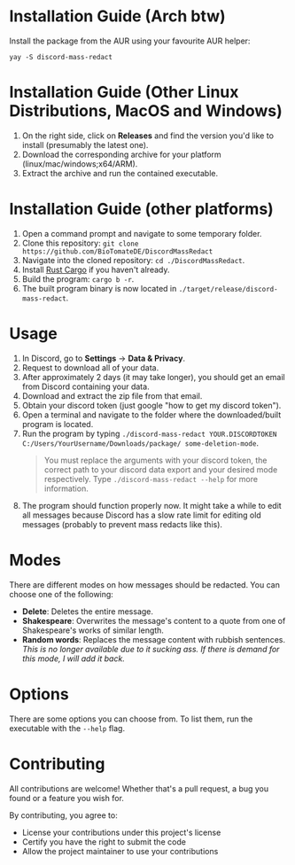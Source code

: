 # Installation Guide (Arch btw)
Install the package from the AUR using your favourite AUR helper:
```console
yay -S discord-mass-redact
```

# Installation Guide (Other Linux Distributions, MacOS and Windows)
1. On the right side, click on **Releases** and find the version you'd like to install (presumably the latest one).
2. Download the corresponding archive for your platform (linux/mac/windows;x64/ARM).
3. Extract the archive and run the contained executable.

# Installation Guide (other platforms)
1. Open a command prompt and navigate to some temporary folder.
2. Clone this repository: `git clone https://github.com/BioTomateDE/DiscordMassRedact`
3. Navigate into the cloned repository: `cd ./DiscordMassRedact`.
4. Install [Rust Cargo](https://www.rust-lang.org/tools/install) if you haven't already.
5. Build the program: `cargo b -r`.
6. The built program binary is now located in `./target/release/discord-mass-redact`.

# Usage
1. In Discord, go to **Settings** → **Data & Privacy**.
2. Request to download all of your data.
3. After approximately 2 days (it may take longer), 
   you should get an email from Discord containing your data.
4. Download and extract the zip file from that email.
5. Obtain your discord token (just google "how to get my discord token").
6. Open a terminal and navigate to the folder where the downloaded/built program is located.
7. Run the program by typing 
   `./discord-mass-redact YOUR.DISCORDTOKEN C:/Users/YourUsername/Downloads/package/ some-deletion-mode`.
   > You must replace the arguments with your discord token, 
   > the correct path to your discord data export and your desired mode respectively.
   > Type `./discord-mass-redact --help` for more information.
8. The program should function properly now. 
   It might take a while to edit all messages because Discord has a slow rate limit 
   for editing old messages (probably to prevent mass redacts like this).

# Modes
There are different modes on how messages should be redacted.
You can choose one of the following:
- **Delete**: Deletes the entire message.
- **Shakespeare**: Overwrites the message's content to a quote from one of Shakespeare's works of similar length. 
- **Random words**: Replaces the message content with rubbish sentences.
*This is no longer available due to it sucking ass. 
If there is demand for this mode, I will add it back.*

# Options
There are some options you can choose from.
To list them, run the executable with the `--help` flag.

# Contributing
All contributions are welcome! Whether that's a pull request, a bug you found or a feature you wish for.

By contributing, you agree to:
- License your contributions under this project's license
- Certify you have the right to submit the code
- Allow the project maintainer to use your contributions
